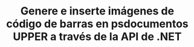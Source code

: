 ---
############################# Static ############################
layout: "auto-gen-gist"
draft: false
path: "es/assembly/net/barcode/ps/"
otherformats: PDF HTML XPS TIFF MHTML TXT XAML EPUB SVG PCL XML OXPS MD EML EMLX MSG 

############################# Head ############################
head_title: "Cree y agregue imágenes de códigos de barras en documentos y correos electrónicos a través de .NET"
head_description: "GroupDocs.Assembly .NET API permite a los desarrolladores generar e insertar dinámicamente imágenes de códigos de barras dentro de documentos (PDF DOC, DOCX, RTF, XLSX, CSV, PPTX) y mensajes de correo electrónico con facilidad."

############################# Header ############################
title: "Genere e inserte imágenes de código de barras en psdocumentos UPPER a través de la API de .NET"
description: "GroupDocs.Assembly .NET brinda soporte completo para la creación, edición y adición de imágenes dinámicas de códigos de barras dentro de documentos PS usando C# y VB.NET API."

######################### Download Button #######################
button:
    enable: true

############################# About ############################
about:
    enable: true
    title: "¿Cómo realizar la generación de imágenes de código de barras en documentos?"
    content: |
       Esta página ayudará a los usuarios a comprender y aprender cómo generar e insertar dinámicamente imágenes de códigos de barras en sus documentos y mensajes de correo electrónico dentro de C#, ASP.NET y otras aplicaciones relacionadas con .NET. GroupDocs.Assembly .NET es una API muy poderosa que brinda a los usuarios la capacidad de automatizar y generar informes en muchos formatos de archivo líderes dentro de sus propias aplicaciones .NET sin dependencias externas. Admite algunos formatos de archivo muy comunes, como PDF, HTML, correo electrónico de Outlook, Microsoft Office Word, hojas de cálculo de Excel, presentaciones de PowerPoint y diapositivas. Es totalmente compatible con algunas simbologías de códigos de barras lineales y 2D comunes. También puede personalizar fácilmente el tamaño de la imagen del código de barras, los colores frontal y posterior, la fuente y la ubicación del texto del código de barras, configurar la resolución de la imagen del código de barras y más. También admite la creación de documentos personalizados a partir de plantillas y datos obtenidos de varias fuentes, como bases de datos, XML, JSON, OData, objetos y más.

############################# content ############################
steps:
    enable: true
    block:
    - title_left: "Generación de Códigos de Barras en PS Documentos vía .NET"
      content_left: |
       GroupDocs.Assembly .NET brinda soporte completo para agregar y administrar códigos de barras dentro de PS documentos. El siguiente ejemplo de código C# .NET demuestra cómo generar e insertar imágenes de código de barras dentro de un documento PS. 

      title_right: "Cómo usar imágenes de código de barras en PS"
      content_right: |
        * Cree una instancia de [DocumentAssembler](https://apireference.groupdocs.com/assembly/net/groupdocs.assembly/documentassembler)
        * Llame al método [AssembleDocument](https://apireference.groupdocs.com/assembly/net/groupdocs.assembly.documentassembler/assembledocument/methods/1) con los siguientes parámetros
          * Stream para leer un documento de plantilla.
          * Stream para escribir el documento resultante.
          * Opciones adicionales para cargar y guardar documentos.
          * Información sobre objetos de origen de datos.

      gisthash: "8576f622912b355ce69966077033dcac"
      gistfile: "generate_barcodes_in_spreadsheets.cs"

    - title_left: "Establecer resolución de imagen de código de barras en PS a través de .NET"
      content_left: |
       GroupDocs.Assembly .NET brinda soporte completo para agregar y administrar códigos de barras dentro de PS documentos. Puede configurar fácilmente la resolución del código de barras con solo un par de líneas de código. El siguiente código permite a los usuarios establecer una resolución horizontal y vertical de 300 DPI. 

      title_right: "Resolución de código de barras mejorada en PS"
      content_right: |
        * Cree una instancia de [DocumentAssembler](https://apireference.groupdocs.com/assembly/net/groupdocs.assembly/documentassembler)
        * Llame al método BarcodeSettings.Resolution para establecer la resolución de la imagen del código de barras en 300 DPI.

      gisthash: "9d8d743bd67b4bce5a4a7f1250deef26"
      gistfile: "set_barcode_image_resolution.cs"

    - title_left: "Requisitos del sistema"
      content_left: |
        Las API de GroupDocs.Assembly .NET son compatibles con todas las principales plataformas y sistemas operativos. Para obtener una guía completa de requisitos del sistema, visite [requisitos del sistema](https://docs.groupdocs.com/assembly/net/system-requirements/) Antes de ejecutar el código a continuación, asegúrese de tener los siguientes requisitos previos instalados en su sistema:
         * Sistemas Operativos: Microsoft Windows, Linux, Mac OS
         * Entorno de desarrollo: Visual Studio, Xamarin, MonoDevelop, etc.
         * Marcos: .NET Framework, .NET Standard, .NET Core, Mono
         * Obtenga la última versión de las API GroupDocs.Assembly .NET de [NuGet](https://www.nuget.org/packages/GroupDocs.Assembly/)
        
      title_right: "Por qué usar GroupDocs.Assembly"
      content_right: |
        * Permita a los usuarios crear documentos personalizados a partir de plantillas.
        * No se requiere software adicional para crear y automatizar documentos
        * Capacidad para generar un documento de salida basado en la fuente de datos
        * Insertar dinámicamente el contenido del documento en el informe
        * Adjunte dinámicamente archivos adjuntos de correo electrónico e inserte hipervínculos en informes
        * Eliminación automática de párrafos vacíos
        * Soporte completo para múltiples formatos de datos
        * Soporte de archivos adjuntos de correo electrónico dinámico

demos:
    enable: true
        

more_formats:
    enable: true


back_to_top:
    enable: true
---